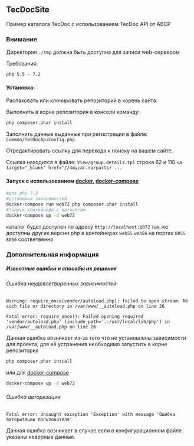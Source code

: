 ## TecDocSite

Пример каталога TecDoc с использованием TecDoc API от ABCP

### Внимание

Директория ```./tmp``` должна быть доступна для записи web-сервером

Требования:

```php 5.5 - 7.2```

#### Установка: 
Распаковать или клонировать репозиторий в корень сайта.

Выполнить в корне репозитория в консоли команду:

```bash
php composer.phar install
```
Заполнить данные выданные при регистрации в файле: 
`Common/TecDocApiConfig.php`

Отредактировать ссылку для перехода к поиску на вашем сайте.

Ссылка находится в файле: `View/group.details.tpl` 
строка 62 и 110 
`<a target="_blank" href="//4mycar.ru/parts/ ...`

#### Запуск с использованием [docker](http://docker.com), [docker-compose](http://docs.docker.com/compose/)

```bash
#для php 7.2
#установка зависимостей
docker-compose run web72 php composer.phar install
#запуск контейнера с катаолгом
docker-compose up -d web72
```
каталог будет доступен по адресу ```http://localhost:8072``` так же доступны другие версии php в контейнерах `web55` `web56` на портах `8055` `8056` соответвенно


### Дополнительная информация
##### Известные ошибки и способы их решения
###### Ошибка неудовлетворенных зависимостей:
```
Warning: require_once(vendor/autoload.php): failed to open stream: No such file or directory in /var/www/__autoload.php on line 26

Fatal error: require_once(): Failed opening required 'vendor/autoload.php' (include_path='.:/usr/local/lib/php') in /var/www/__autoload.php on line 26
```
Данная ошибка возникает из-за того что не установлены зависимости для проекта, для её устранения необходимо запустить в корне репозитория 
```bash
php composer.phar install
```
или для [docker-compose](http://docs.docker.com/compose/) 
```bash
docker-compose up -d web72
```
###### Ошибка авторизации

```Fatal error: Uncaught exception 'Exception' with message 'Ошибка авторизации пользователя' ```

Данная ошибка возникает в случае если в конфигурационном файле указаны неверные данные.
